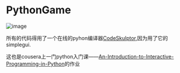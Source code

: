 # PythonGame

![image](https://github.com/BigBugGrow/BigBugGrow.github.io/blob/master/picture/%E6%9C%AA%E5%91%BD%E5%90%8D.gif)

所有的代码得用了一个在线的pyhon编译器[CodeSkulptor](http://www.codeskulptor.org/),因为用了它的simplegui.

这也是cousera上一门python入门课——[An-Introduction-to-Interactive-Programming-in-Python](https://www.coursera.org/course/interactivepython1)的作业

